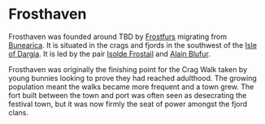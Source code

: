# Frosthaven

Frosthaven was founded around TBD by [Frostfurs](../races/bunnies.md) migrating from [Bunearica](./bunearica.md). 
It is situated in the crags and fjords in the southwest of the [Isle of Dargia](./dargian_isles.md).
It is led by the pair [Isolde Frostail](../people/individuals/isolde_frostail.md) and [Alain Blufur](../people/individuals/alain_blufur.md).

Frosthaven was originally the finishing point for the Crag Walk taken by young bunnies looking to prove they had reached adulthood.
The growing population meant the walks became more frequent and a town grew. The fort built between the town and port was often seen as desecrating the festival town,
but it was now firmly the seat of power amongst the fjord clans.